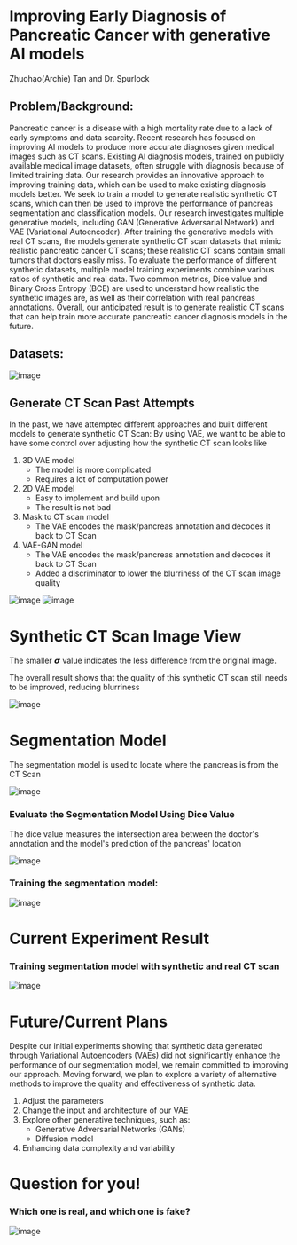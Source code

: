 # Improving Early Diagnosis of Pancreatic Cancer with generative AI models
Zhuohao(Archie) Tan and Dr. Spurlock

## Problem/Background: 
Pancreatic cancer is a disease with a high mortality rate due to a lack of early symptoms and data scarcity. Recent research has focused on improving AI models to produce more accurate diagnoses given medical images such as CT scans. Existing AI diagnosis models, trained on publicly available medical image datasets, often struggle with diagnosis because of limited training data. Our research provides an innovative approach to improving training data, which can be used to make existing diagnosis models better. We seek to train a model to generate realistic synthetic CT scans, which can then be used to improve the performance of pancreas segmentation and classification models. Our research investigates multiple generative models, including GAN (Generative Adversarial Network) and VAE (Variational Autoencoder). After training the generative models with real CT scans, the models generate synthetic CT scan datasets that mimic realistic pancreatic cancer CT scans; these realistic CT scans contain small tumors that doctors easily miss. To evaluate the performance of different synthetic datasets, multiple model training experiments combine various ratios of synthetic and real data. Two common metrics, Dice value and Binary Cross Entropy (BCE) are used to understand how realistic the synthetic images are, as well as their correlation with real pancreas annotations. Overall, our anticipated result is to generate realistic CT scans that can help train more accurate pancreatic cancer diagnosis models in the future.

## Datasets:
![image](https://github.com/user-attachments/assets/baa3e03a-6d73-4de1-81de-2a84abe860ce)


## Generate CT Scan Past Attempts 
In the past, we have attempted different approaches and built different models to generate synthetic CT Scan:
By using VAE, we want to be able to have some control over adjusting how the synthetic CT scan looks like 
1. 3D VAE model
     * The model is more complicated
     * Requires a lot of computation power
2. 2D VAE model
     * Easy to implement and build upon
     * The result is not bad
3. Mask to CT scan model
     * The VAE encodes the mask/pancreas annotation and decodes it back to CT Scan 
4. VAE-GAN model
     * The VAE encodes the mask/pancreas annotation and decodes it back to CT Scan
     * Added a discriminator to lower the blurriness of the CT scan image quality

![image](https://github.com/user-attachments/assets/1581efe0-89c8-4c12-a4ba-3b17ebb47689)
![image](https://github.com/user-attachments/assets/80547cb7-40da-40f2-95bb-742181fe7ae2)

# Synthetic CT Scan Image View
The smaller 𝞼 value indicates the less difference from the original image.

The overall result shows that the quality of this synthetic CT scan still needs to be improved, reducing blurriness

![image](https://github.com/user-attachments/assets/cd01df4a-9c40-468b-b69a-6f0ed06e482c)

# Segmentation Model
The segmentation model is used to locate where the pancreas is from the CT Scan

![image](https://github.com/user-attachments/assets/e8fdf2de-d5a3-4b5f-8caf-bf7cde4cd8fe)

### Evaluate the Segmentation Model Using Dice Value
The dice value measures the intersection area between the doctor's annotation and the model's prediction of the pancreas' location 

![image](https://github.com/user-attachments/assets/22eb41e4-6822-47e3-a16e-7b16e9148eeb)

### Training the segmentation model:

![image](https://github.com/user-attachments/assets/1c9b7b86-6d25-4c5c-ad64-e55a92fafc98)

# Current Experiment Result
### Training segmentation model with synthetic and real CT scan

![image](https://github.com/user-attachments/assets/460cc168-4c77-4644-9859-e47b901cbea7)

# Future/Current Plans 
Despite our initial experiments showing that synthetic data generated through Variational Autoencoders (VAEs) did not significantly enhance the performance of our segmentation model, we remain committed to improving our approach. Moving forward, we plan to explore a variety of alternative methods to improve the quality and effectiveness of synthetic data. 
1. Adjust the parameters
2. Change the input and architecture of our VAE
3. Explore other generative techniques, such as:
   * Generative Adversarial Networks (GANs)
   * Diffusion model
4. Enhancing data complexity and variability

# Question for you!
### Which one is real, and which one is fake? 
![image](https://github.com/user-attachments/assets/e31d4904-bf89-41eb-8c9d-51f2f7b895ba)
